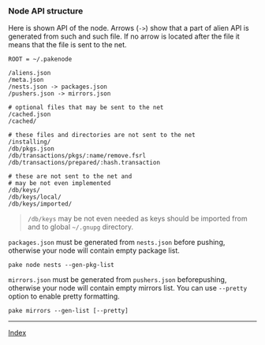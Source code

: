 ### Node API structure

Here is shown API of the node. Arrows (`->`) show that a part of alien API is generated from such and such file.
If no arrow is located after the file it means that the file is sent to the net.

    ROOT = ~/.pakenode

    /aliens.json
    /meta.json
    /nests.json -> packages.json
    /pushers.json -> mirrors.json

    # optional files that may be sent to the net
    /cached.json
    /cached/

    # these files and directories are not sent to the net
    /installing/
    /db/pkgs.json
    /db/transactions/pkgs/:name/remove.fsrl
    /db/transactions/prepared/:hash.transaction

    # these are not sent to the net and
    # may be not even implemented
    /db/keys/
    /db/keys/local/
    /db/keys/imported/

> `/db/keys` may be not even needed as keys should be imported from and to global `~/.gnupg` directory.

`packages.json` must be generated from `nests.json` before pushing, otherwise your node will
contain empty package list.

    pake node nests --gen-pkg-list

`mirrors.json` must be generated from `pushers.json` beforepushing, otherwise your node will
contain empty mirrors list. You can use `--pretty` option to enable pretty formatting.

    pake mirrors --gen-list [--pretty]


----

[Index](../index.mdown)
